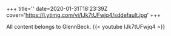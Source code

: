 +++
title=''
date=2020-01-31T18:23:39Z
cover='https://i.ytimg.com/vi/IJk7tUFwjq4/sddefault.jpg'
+++

All content belongs to GlennBeck.
{{< youtube IJk7tUFwjq4 >}}
